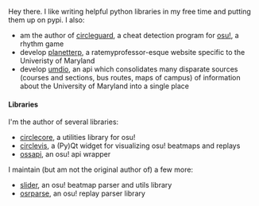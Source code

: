 Hey there. I like writing helpful python libraries in my free time and putting them up on pypi. I also:

* am the author of [circleguard](https://github.com/circleguard/circleguard), a cheat detection program for [osu!](https://osu.ppy.sh/home), a rhythm game
* develop [planetterp](https://planetterp.com/), a ratemyprofessor-esque website specific to the Univeristy of Maryland
* develop [umdio](https://github.com/umdio/umdio), an api which consolidates many disparate sources (courses and sections, bus routes, maps of campus) of information about the University of Maryland into a single place


#### Libraries

I'm the author of several libraries:

* [circlecore](https://github.com/circleguard/circlecore), a utilities library for osu!
* [circlevis](https://github.com/circleguard/circlevis), a (Py)Qt widget for visualizing osu! beatmaps and replays
* [ossapi](https://github.com/circleguard/ossapi), an osu! api wrapper

I maintain (but am not the original author of) a few more:

* [slider](https://github.com/llllllllll/slider), an osu! beatmap parser and utils library
* [osrparse](https://github.com/kszlim/osu-replay-parser), an osu! replay parser library
